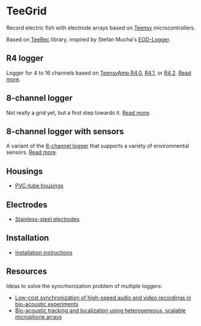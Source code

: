 # TeeGrid

Record electric fish with electrode arrays based on
[Teensy](https://www.pjrc.com/teensy/) microcontrollers.

Based on [TeeRec](https://github.com/janscience/TeeRec) library,
inspired by Stefan Mucha's
[EOD-Logger](https://github.com/muchaste/EOD-Logger).


## R4 logger

Logger for 4 to 16 channels based on [TeensyAmp
  R4.0](https://github.com/janscience/Teensy_Amp/tree/main/R4.0), [R4.1](https://github.com/janscience/Teensy_Amp/tree/main/R4.1), or [R4.2](https://github.com/janscience/Teensy_Amp/tree/main/R4.2). [Read
  more](R4-logger/).


## 8-channel logger

Not really a grid yet, but a first step towards it. [Read
more](8channel-logger/).


## 8-channel logger with sensors

A variant of the [8-channel logger](8channel-logger/) that
supports a variety of environmental sensors. [Read
more](8channel-sensors-logger/).


## Housings

- [PVC-tube housings](doc/pvc-tube-housing)


## Electrodes

- [Stainless-steel electrodes](doc/steel-electrodes)


## Installation

- [Installation instructions](doc/installation)



## Resources

Ideas to solve the syncrhonization problem of multiple loggers:

- [Low-cost synchronization of high-speed audio and video recordings
  in bio-acoustic experiments](https://doi.org/10.1242/jeb.173724)
- [Bio-acoustic tracking and localization using heterogeneous,
  scalable microphone
  arrays](https://doi.org/10.1038/s42003-021-02746-2)
